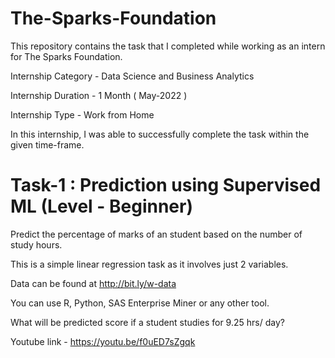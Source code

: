# The-Sparks-Foundation
This repository contains the task that I completed while working as an intern for The Sparks Foundation.

Internship Category - Data Science and Business Analytics

Internship Duration - 1 Month ( May-2022 )

Internship Type - Work from Home

In this internship,  I was able to successfully complete the task within the given time-frame.

# Task-1 : Prediction using Supervised ML (Level - Beginner)

Predict the percentage of marks of an student based on the number of study hours.

This is a simple linear regression task as it involves just 2 variables.

Data can be found at http://bit.ly/w-data

You can use R, Python, SAS Enterprise Miner or any other tool.

What will be predicted score if a student studies for 9.25 hrs/ day?

Youtube link - https://youtu.be/f0uED7sZgqk
